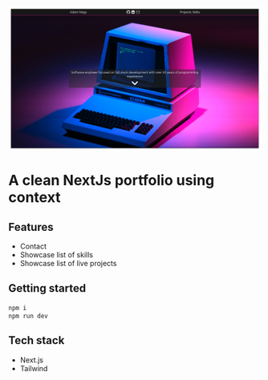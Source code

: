 ![Image Alt Text](public/thumbs/portfolio.png)

# A clean NextJs portfolio using context

## Features

- Contact
- Showcase list of skills
- Showcase list of live projects

## Getting started

```
npm i
npm run dev
```

## Tech stack

-   Next.js
-   Tailwind
